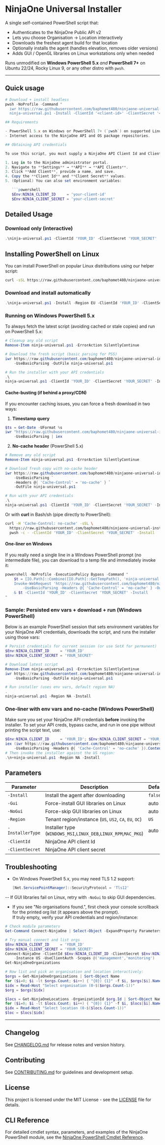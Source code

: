 # NinjaOne Universal Installer

A single self-contained PowerShell script that:

* Authenticates to the NinjaOne Public API v2  
* Lets you choose Organisation → Location interactively  
* Downloads the freshest agent build for that location  
* Optionally installs the agent (handles elevation, removes older versions)  
* Adds GUI / OpenGL libraries on Linux workstations only when needed  

Runs unmodified on **Windows PowerShell 5.x** *and* **PowerShell 7+** on Ubuntu 22/24, Rocky Linux 9, or any other distro with `pwsh`.

---

## Quick usage

```powershell
# Download + install headless
pwsh -NoProfile -Command "
  iwr https://raw.githubusercontent.com/baphomet480/ninjaone-universal-installer/main/ninja-universal.ps1 | iex;
  ninja-universal.ps1 -Install -ClientId '<client-id>' -ClientSecret '<secret>'"

## Requirements

- PowerShell 5.x on Windows or PowerShell 7+ (`pwsh`) on supported Linux distributions.
- Internet access to the NinjaOne API and OS package repositories.

## Obtaining API credentials

To use this script, you must supply a NinjaOne API Client Id and Client Secret.

1. Log in to the NinjaOne administrator portal.
2. Navigate to **Settings** → **API** → **API Clients**.
3. Click **Add Client**, provide a name, and save.
4. Copy the **Client Id** and **Client Secret** values.
5. (Optional) You can also set environment variables:

   ```powershell
   $Env:NINJA_CLIENT_ID     = 'your-client-id'
   $Env:NINJA_CLIENT_SECRET = 'your-client-secret'
   ```

## Detailed Usage

### Download only (interactive)
```powershell
.\ninja-universal.ps1 -ClientId 'YOUR_ID' -ClientSecret 'YOUR_SECRET'
```

## Installing PowerShell on Linux

You can install PowerShell on popular Linux distributions using our helper script:

```bash
curl -sSL https://raw.githubusercontent.com/baphomet480/ninjaone-universal-installer/main/install-pwsh.sh | sudo bash
```

### Download and install automatically
```powershell
.\ninja-universal.ps1 -Install -Region EU -ClientId 'YOUR_ID' -ClientSecret 'YOUR_SECRET'
```

### Running on Windows PowerShell 5.x

To always fetch the latest script (avoiding cached or stale copies) and run on PowerShell 5.x:
```powershell
# Cleanup any old script
Remove-Item ninja-universal.ps1 -ErrorAction SilentlyContinue

# Download the fresh script (basic parsing for PS5)
iwr https://raw.githubusercontent.com/baphomet480/ninjaone-universal-installer/main/ninja-universal.ps1 `
    -UseBasicParsing -OutFile ninja-universal.ps1

# Run the installer with your API credentials
.\
ninja-universal.ps1 -ClientId 'YOUR_ID' -ClientSecret 'YOUR_SECRET' -Install
```

#### Cache‑busting (if behind a proxy/CDN)

If you encounter caching issues, you can force a fresh download in two ways:

1. **Timestamp query**
```powershell
$ts = Get-Date -UFormat %s
iwr "https://raw.githubusercontent.com/baphomet480/ninjaone-universal-installer/main/ninja-universal.ps1?t=$ts" `
    -UseBasicParsing | iex
```

2. **No-cache header** (PowerShell 5.x)
```powershell
# Remove any old script
Remove-Item ninja-universal.ps1 -ErrorAction SilentlyContinue

# Download fresh copy with no-cache header
iwr https://raw.githubusercontent.com/baphomet480/ninjaone-universal-installer/main/ninja-universal.ps1 `
    -UseBasicParsing `
    -Headers @{ 'Cache-Control' = 'no-cache' } `
    -OutFile ninja-universal.ps1

# Run with your API credentials
.\
ninja-universal.ps1 -ClientId 'YOUR_ID' -ClientSecret 'YOUR_SECRET' -Install
```

Or with **curl** in Bash/sh (pipe directly to PowerShell):
```bash
curl -H 'Cache-Control: no-cache' -sSL \
  https://raw.githubusercontent.com/baphomet480/ninjaone-universal-installer/main/ninja-universal.ps1 | \
  pwsh -c - -ClientId 'YOUR_ID' -ClientSecret 'YOUR_SECRET' -Install
```

#### One‑liner on Windows

If you really need a single line in a Windows PowerShell prompt (no intermediate file), you can download to a temp file and immediately invoke it:
```powershell
powershell -NoProfile -ExecutionPolicy Bypass -Command "
    $t = [IO.Path]::Combine([IO.Path]::GetTempPath(), 'ninja-universal.ps1');
    Invoke-WebRequest 'https://raw.githubusercontent.com/baphomet480/ninjaone-universal-installer/main/ninja-universal.ps1' \
        -UseBasicParsing -Headers @{ 'Cache-Control' = 'no-cache' } -OutFile $t;
    & $t -ClientId 'YOUR_ID' -ClientSecret 'YOUR_SECRET' -Install
"
```

### Sample: Persisted env vars + download + run (Windows PowerShell)

Below is an example PowerShell session that sets environment variables for your NinjaOne API credentials, downloads the script, and runs the installer using those vars:
```powershell
# Persist credentials for current session (or use SetX for permanent)
$Env:NINJA_CLIENT_ID     = 'YOUR_ID'
$Env:NINJA_CLIENT_SECRET = 'YOUR_SECRET'

# Download latest script
Remove-Item ninja-universal.ps1 -ErrorAction SilentlyContinue
iwr https://raw.githubusercontent.com/baphomet480/ninjaone-universal-installer/main/ninja-universal.ps1 \
    -UseBasicParsing -OutFile ninja-universal.ps1

# Run installer (uses env vars, default region NA)
.
ninja-universal.ps1 -Region NA -Install
```

### One‑liner with env vars and no-cache (Windows PowerShell)

Make sure you set your NinjaOne API credentials **before** invoking the installer.
To set your API creds, bypass cache, and run in one pipe without printing the script text, use:
```powershell
$Env:NINJA_CLIENT_ID     = 'YOUR_ID'; $Env:NINJA_CLIENT_SECRET = 'YOUR_SECRET'
iex (iwr https://raw.githubusercontent.com/baphomet480/ninjaone-universal-installer/main/ninja-universal.ps1 \
    -UseBasicParsing -Headers @{ 'Cache-Control' = 'no-cache' }).Content;
# Then invoke the installer against the US region:
.\n+ninja-universal.ps1 -Region NA -Install
```


## Parameters

| Parameter       | Description                                                        | Default |
| --------------- | ------------------------------------------------------------------ | ------- |
| `-Install`      | Install the agent after downloading                                | `false` |
| `-Gui`          | Force-install GUI libraries on Linux                               | auto    |
| `-NoGui`        | Force-skip GUI libraries on Linux                                  | auto    |
| `-Region`       | Tenant region/instance (`US`, `US2`, `CA`, `EU`, `OC`)           | `US`    |
| `-InstallerType`| Installer type (`WINDOWS_MSI`,`LINUX_DEB`,`LINUX_RPM`,`MAC_PKG`)    | auto    |
| `-ClientId`     | NinjaOne API client Id                                             |         |
| `-ClientSecret` | NinjaOne API client secret                                         |         |

## Troubleshooting

- On Windows PowerShell 5.x, you may need TLS 1.2 support:
  ```powershell
  [Net.ServicePointManager]::SecurityProtocol = 'Tls12'
  ```
-- If GUI libraries fail on Linux, retry with `-NoGui` to skip GUI dependencies.
- If you see "No organisations found.", first check your console scrollback for the printed org list (it appears above the prompt). \
  If truly empty, verify your API credentials and region/instance:
```powershell
# Check module parameters
Get-Command Connect-NinjaOne | Select-Object -ExpandProperty Parameters

# Try manual connect and list orgs
$Env:NINJA_CLIENT_ID     = 'YOUR_ID'
$Env:NINJA_CLIENT_SECRET = 'YOUR_SECRET'
Connect-NinjaOne -ClientId $Env:NINJA_CLIENT_ID -ClientSecret $Env:NINJA_CLIENT_SECRET \
    -Instance US -UseClientAuth -Scopes @('management','monitoring')
Get-NinjaOneOrganizations

# Now list and pick an organisation and location interactively:
$orgs = Get-NinjaOneOrganizations | Sort-Object Name
for ($i=0; $i -lt $orgs.Count; $i++) { "{0}) {1}" -f $i, $orgs[$i].Name }
$idx = Read-Host "Select organisation (0-$($orgs.Count-1))"
$org = $orgs[$idx]

$locs = Get-NinjaOneLocations -OrganizationId $org.Id | Sort-Object Name
for ($i=0; $i -lt $locs.Count; $i++) { "{0}) {1}" -f $i, $locs[$i].Name }
$idx = Read-Host "Select location (0-$($locs.Count-1))"
$loc = $locs[$idx]
```

---

## Changelog

See [CHANGELOG.md](CHANGELOG.md) for release notes and version history.

## Contributing

See [CONTRIBUTING.md](CONTRIBUTING.md) for guidelines and development setup.

## License

This project is licensed under the MIT License - see the [LICENSE](LICENSE) file for details.

## CLI Reference

For detailed cmdlet syntax, parameters, and examples of the NinjaOne PowerShell module,
see the [NinjaOne PowerShell Cmdlet Reference](NinjaOne-CmdletHelp.md).
